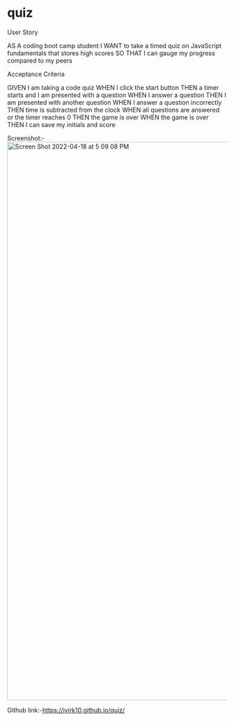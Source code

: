 # quiz
User Story

AS A coding boot camp student
I WANT to take a timed quiz on JavaScript fundamentals that stores high scores
SO THAT I can gauge my progress compared to my peers



Acceptance Criteria

GIVEN I am taking a code quiz
WHEN I click the start button
THEN a timer starts and I am presented with a question
WHEN I answer a question
THEN I am presented with another question
WHEN I answer a question incorrectly
THEN time is subtracted from the clock
WHEN all questions are answered or the timer reaches 0
THEN the game is over
WHEN the game is over
THEN I can save my initials and score

Screenshot:-
<img width="1280" alt="Screen Shot 2022-04-18 at 5 09 08 PM" src="https://user-images.githubusercontent.com/99306075/163878626-599d1456-3bab-4c88-8a7e-e89f8f69e2ff.png">



Github link:-https://jvirk10.github.io/quiz/

